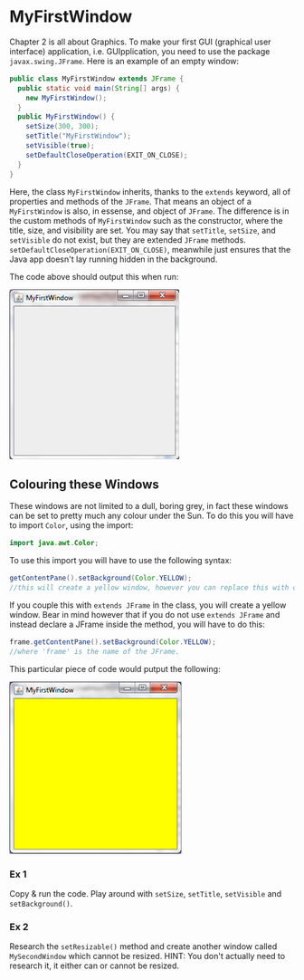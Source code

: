 MyFirstWindow
===

Chapter 2 is all about Graphics. To make your first GUI (graphical user interface) application, i.e. GUIpplication, you need to use the package `javax.swing.JFrame`. Here is an example of an empty window:

```java
public class MyFirstWindow extends JFrame {
  public static void main(String[] args) {
    new MyFirstWindow();
  } 
  public MyFirstWindow() {
    setSize(300, 300);
    setTitle("MyFirstWindow");
    setVisible(true);
    setDefaultCloseOperation(EXIT_ON_CLOSE);
  }
}
```

Here, the class `MyFirstWindow` inherits, thanks to the `extends` keyword, all of properties and methods of the `JFrame`. That means an object of a `MyFirstWindow` is also, in essense, and object of `JFrame`. The difference is in the custom methods of `MyFirstWindow` such as the constructor, where the title, size, and visibility are set. You may say that `setTitle`, `setSize`, and `setVisible` do not exist, but they are extended `JFrame` methods. `setDefaultCloseOperation(EXIT_ON_CLOSE)`, meanwhile just ensures that the Java app doesn't lay running hidden in the background.

The code above should output this when run:

![An empty window](../Images/my_first_window.png)

## Colouring these Windows
These windows are not limited to a dull, boring grey, in fact these windows can be set to pretty much any colour under the Sun. To do this you will have to import `Color`, using the import:
```java
import java.awt.Color;
```
To use this import you will have to use the following syntax:
```java
getContentPane().setBackground(Color.YELLOW);
//this will create a yellow window, however you can replace this with other colours.
```
If you couple this with `extends JFrame` in the class, you will create a yellow window. Bear in mind however that if you do not use `extends JFrame` and instead declare a JFrame inside the method, you will have to do this:
```java
frame.getContentPane().setBackground(Color.YELLOW);
//where 'frame' is the name of the JFrame.
```
This particular piece of code would putput the following:

![Coloured window](../Images/coloured_first_window.png)

### Ex 1
Copy & run the code. Play around with `setSize`, `setTitle`, `setVisible` and `setBackground()`.

### Ex 2
Research the `setResizable()` method and create another window called `MySecondWindow` which cannot be resized.
HINT: You don't actually need to research it, it either can or cannot be resized.

